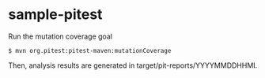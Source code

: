 # sample-pitest

Run the mutation coverage goal
```
$ mvn org.pitest:pitest-maven:mutationCoverage
```
Then, analysis results are generated in target/pit-reports/YYYYMMDDHHMI.

